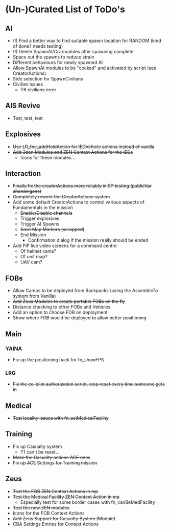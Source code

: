 # (Un-)Curated List of ToDo's

## AI

* (!) Find a better way to find suitable spawn location for RANDOM (kind of done? needs testing)
* (!) Delete SpawnAI/Civ modules after spawning complete
* Space out the spawns to reduce strain
* Different behaviours for newly spawned AI
* Allow SpawnAI modules to be "cocked" and activated by script (see CreatorActions)
* Side selection for SpawnCivilians
* Civilian Issues
  * ~~TK civilians error~~

## AIS Revive

* Test, test, test

## Explosives

* ~~Use LR_fnc_addHoldAction for IEDVehicle actions instead of vanilla~~
* ~~Add 3den Modules and ZEN Context Actions for the IEDs~~
  * Icons for these modules...

## Interaction

* ~~Finally fix the creatorActions more reliably in SP testing (publicVar shenanigans)~~
* ~~Completely rework the CreatorActions system~~
* Add some default CreatorActions to control various aspects of Fundamentals in the mission
  * ~~Enable/Disable channels~~
  * Trigger explosives
  * Trigger AI Spawns
  * ~~Save Map Markers (scrapped)~~
  * End Mission
    * Confirmation dialog if the mission really should be ended
* Add PiP live video screens for a command centre
  * Of helmet cams?
  * Of unit map?
  * UAV cam?

## FOBs

* Allow Camps to be deployed from Backpacks (using the AssembleTo system from Vanilla)
* ~~Add Zeus Modules to create portable FOBs on the fly~~
* Distance checking to other FOBs and Vehicles
* Add an option to choose FOB on deployment
* ~~Show where FOB would be deployed to allow better positioning~~

## Main

### YAINA

* Fix up the positioning hack for fn_showFPS

### LRG

* ~~Fix the co-pilot authorization script, stop reset every time someone gets in~~

## Medical

* ~~Test locality issues with fn_setMedicalFacility~~

## Training

* Fix up Casualty system
  * T1 can't be reset...
* ~~Make the Casualty actions ACE ones~~
* ~~Fix up ACE Settings for Training mission~~

## Zeus

* ~~Test the FOB ZEN Context Actions in mp~~
* ~~Test the Medical Facility ZEN Context Action in mp~~
  * Especially test for some border cases with fn_canBeMedFacility
* ~~Test the new ZEN modules~~
* Icons for the FOB Context Actions
* ~~Add Zeus Support for Casualty System (Module)~~
* CBA Settings Entries for Context Actions
